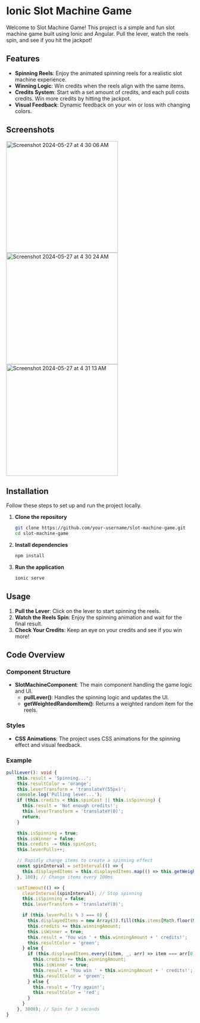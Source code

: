 # Ionic Slot Machine Game

Welcome to Slot Machine Game! This project is a simple and fun slot machine game built using Ionic and Angular. Pull the lever, watch the reels spin, and see if you hit the jackpot!


## Features

- **Spinning Reels**: Enjoy the animated spinning reels for a realistic slot machine experience.
- **Winning Logic**: Win credits when the reels align with the same items.
- **Credits System**: Start with a set amount of credits, and each pull costs credits. Win more credits by hitting the jackpot.
- **Visual Feedback**: Dynamic feedback on your win or loss with changing colors.

## Screenshots
<img width="300" alt="Screenshot 2024-05-27 at 4 30 06 AM" src="https://github.com/nrvjj008/slot-machine-ionic/assets/11418936/4b944af8-7c5f-41f6-8575-e23ebe5a8a6f">
<img width="300" alt="Screenshot 2024-05-27 at 4 30 24 AM" src="https://github.com/nrvjj008/slot-machine-ionic/assets/11418936/b58e34cd-3f24-4bf1-aa97-306b5d2b0131">
<img width="300" alt="Screenshot 2024-05-27 at 4 31 13 AM" src="https://github.com/nrvjj008/slot-machine-ionic/assets/11418936/4b7e2d2b-aede-4a46-a928-02895be23bc0">

## Installation

Follow these steps to set up and run the project locally.

1. **Clone the repository**

    ```bash
    git clone https://github.com/your-username/slot-machine-game.git
    cd slot-machine-game
    ```

2. **Install dependencies**

    ```bash
    npm install
    ```

3. **Run the application**

    ```bash
    ionic serve
    ```

## Usage

1. **Pull the Lever**: Click on the lever to start spinning the reels.
2. **Watch the Reels Spin**: Enjoy the spinning animation and wait for the final result.
3. **Check Your Credits**: Keep an eye on your credits and see if you win more!

## Code Overview

### Component Structure

- **SlotMachineComponent**: The main component handling the game logic and UI.
  - **pullLever()**: Handles the spinning logic and updates the UI.
  - **getWeightedRandomItem()**: Returns a weighted random item for the reels.

### Styles

- **CSS Animations**: The project uses CSS animations for the spinning effect and visual feedback.

### Example

```typescript
pullLever(): void {
    this.result = 'Spinning...';
    this.resultColor = 'orange';
    this.leverTransform = 'translateY(55px)';
    console.log('Pulling lever...');
    if (this.credits < this.spinCost || this.isSpinning) {
      this.result = 'Not enough credits!';
      this.leverTransform = 'translateY(0)';
      return;
    }

    this.isSpinning = true;
    this.isWinner = false;
    this.credits -= this.spinCost;
    this.leverPulls++;

    // Rapidly change items to create a spinning effect
    const spinInterval = setInterval(() => {
      this.displayedItems = this.displayedItems.map(() => this.getWeightedRandomItem());
    }, 100); // Change items every 100ms

    setTimeout(() => {
      clearInterval(spinInterval); // Stop spinning
      this.isSpinning = false;
      this.leverTransform = 'translateY(0)';

      if (this.leverPulls % 3 === 0) {
        this.displayedItems = new Array(3).fill(this.items[Math.floor(Math.random() * this.items.length)]);
        this.credits += this.winningAmount;
        this.isWinner = true;
        this.result = 'You win ' + this.winningAmount + ' credits!';
        this.resultColor = 'green';
      } else {
        if (this.displayedItems.every((item, _, arr) => item === arr[0])) {
          this.credits += this.winningAmount;
          this.isWinner = true;
          this.result = 'You win ' + this.winningAmount + ' credits!';
          this.resultColor = 'green';
        } else {
          this.result = 'Try again!';
          this.resultColor = 'red';
        }
      }
    }, 3000); // Spin for 3 seconds
}
